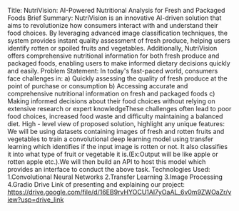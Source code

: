 Title:
NutriVision: AI-Powered Nutritional Analysis for Fresh and Packaged Foods
Brief Summary:
NutriVision is an innovative AI-driven solution that aims to revolutionize how consumers interact with and understand their food choices. By leveraging advanced image classification techniques, the system provides instant quality assessment of fresh produce, helping users identify rotten or spoiled fruits and vegetables. Additionally, NutriVision offers comprehensive nutritional information for both fresh produce and packaged foods, enabling users to make informed dietary decisions quickly and easily.
Problem Statement:
In today's fast-paced world, consumers face challenges in:
a) Quickly assessing the quality of fresh produce at the point of purchase or consumption 
b) Accessing accurate and comprehensive nutritional information on fresh and packaged foods
c) Making informed decisions about their food choices without relying on extensive research or expert knowledgeThese challenges often lead to poor food choices, increased food waste and difficulty maintaining a balanced diet.
High - level view of proposed solution, highlight any unique features:
We will be using datasets containing images of fresh and rotten fruits and vegetables to train a convolutional deep learning model using transfer learning which identifies if the input image is rotten or not. It also classifies it into what type of fruit or vegetable it is.(Ex:Output will be like apple or rotten apple etc.).We will then build an API to host this model which provides an interface to conduct the above task.
Technologies Used:
1.Convolutional Neural Networks
2.Transfer Learning
3.Image Processing
4.Gradio
Drive Link of presenting and explaining our project: https://drive.google.com/file/d/16EB9rvHYOCU1Al7yOaAL_6v0m9ZWOaZr/view?usp=drive_link
